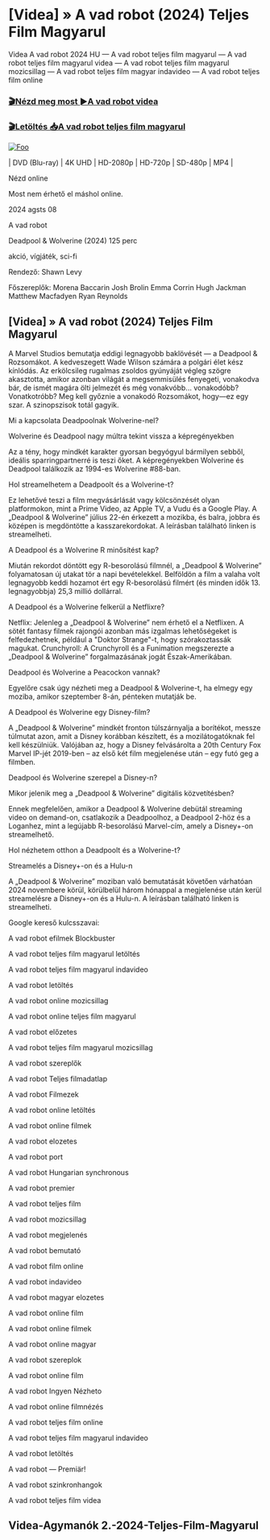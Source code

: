 <h1 tabindex="-1" class="heading-element" dir="auto">[Videa] » A vad robot (2024) Teljes Film Magyarul </h1>

Videa A vad robot 2024 HU — A vad robot teljes film magyarul — A vad robot teljes film magyarul videa — A vad robot teljes film magyarul mozicsillag — A vad robot teljes film magyar indavideo — A vad robot teljes film online

<h3><a href="https://dmov.fun/movie/1184918/the-wild-robot-gityub" rel="nofollow">🎬Nézd meg most ►A vad robot videa</a></h3>

<h3><a href="https://dmov.fun/movie/1184918/the-wild-robot-gityub" rel="nofollow">🎬Letöltés 📥A vad robot teljes film magyarul</a></h3>

<a href="https://dmov.fun/movie/1184918/the-wild-robot-gityub" rel="nofollow"><img src="https://camo.githubusercontent.com/917e6ed5c302499242165dcc02bdbce85c075fd21b35918eb9c0b771855261b8/68747470733a2f2f7374617469632e7769787374617469632e636f6d2f6d656469612f6232343966395f61646163386637306662336634356238383639313639366337376465313866337e6d76322e676966" alt="Foo" style="max-width: 100%;"></a>


| DVD (Blu-ray) | 4K UHD | HD-2080p | HD-720p | SD-480p | MP4 |

Nézd online

Most nem érhető el máshol online.

2024 agsts 08

A vad robot

Deadpool & Wolverine (2024) 125 perc

akció, vígjáték, sci-fi

Rendező: Shawn Levy

Főszereplők: Morena Baccarin Josh Brolin Emma Corrin Hugh Jackman Matthew Macfadyen Ryan Reynolds

## [Videa] » A vad robot (2024) Teljes Film Magyarul

A Marvel Studios bemutatja eddigi legnagyobb baklövését — a Deadpool & Rozsomákot. A kedveszegett Wade Wilson számára a polgári élet kész kínlódás. Az erkölcsileg rugalmas zsoldos gyúnyáját végleg szögre akasztotta, amikor azonban világát a megsemmisülés fenyegeti, vonakodva bár, de ismét magára ölti jelmezét és még vonakvóbb... vonakodóbb? Vonatkotróbb? Meg kell győznie a vonakodó Rozsomákot, hogy—ez egy szar. A szinopszisok totál gagyik.

Mi a kapcsolata Deadpoolnak Wolverine-nel?

Wolverine és Deadpool nagy múltra tekint vissza a képregényekben

Az a tény, hogy mindkét karakter gyorsan begyógyul bármilyen sebből, ideális sparringpartnerré is teszi őket. A képregényekben Wolverine és Deadpool találkozik az 1994-es Wolverine #88-ban.

Hol streamelhetem a Deadpoolt és a Wolverine-t?

Ez lehetővé teszi a film megvásárlását vagy kölcsönzését olyan platformokon, mint a Prime Video, az Apple TV, a Vudu és a Google Play. A „Deadpool & Wolverine” július 22-én érkezett a mozikba, és balra, jobbra és középen is megdöntötte a kasszarekordokat. A leírásban található linken is streamelheti.

A Deadpool és a Wolverine R minősítést kap?

Miután rekordot döntött egy R-besorolású filmnél, a „Deadpool & Wolverine” folyamatosan új utakat tör a napi bevételekkel. Belföldön a film a valaha volt legnagyobb keddi hozamot ért egy R-besorolású filmért (és minden idők 13. legnagyobbja) 25,3 millió dollárral.

A Deadpool és a Wolverine felkerül a Netflixre?

Netflix: Jelenleg a „Deadpool & Wolverine” nem érhető el a Netflixen. A sötét fantasy filmek rajongói azonban más izgalmas lehetőségeket is felfedezhetnek, például a "Doktor Strange"-t, hogy szórakoztassák magukat. Crunchyroll: A Crunchyroll és a Funimation megszerezte a „Deadpool & Wolverine” forgalmazásának jogát Észak-Amerikában.

Deadpool és Wolverine a Peacockon vannak?

Egyelőre csak úgy nézheti meg a Deadpool & Wolverine-t, ha elmegy egy moziba, amikor szeptember 8-án, pénteken mutatják be.

A Deadpool és Wolverine egy Disney-film?

A „Deadpool & Wolverine” mindkét fronton túlszárnyalja a borítékot, messze túlmutat azon, amit a Disney korábban készített, és a mozilátogatóknak fel kell készülniük. Valójában az, hogy a Disney felvásárolta a 20th Century Fox Marvel IP-jét 2019-ben – az első két film megjelenése után – egy futó geg a filmben.

Deadpool és Wolverine szerepel a Disney-n?

Mikor jelenik meg a „Deadpool & Wolverine” digitális közvetítésben?

Ennek megfelelően, amikor a Deadpool & Wolverine debütál streaming video on demand-on, csatlakozik a Deadpoolhoz, a Deadpool 2-höz és a Loganhez, mint a legújabb R-besorolású Marvel-cím, amely a Disney+-on streamelhető.

Hol nézhetem otthon a Deadpoolt és a Wolverine-t?

Streamelés a Disney+-on és a Hulu-n

A „Deadpool & Wolverine” moziban való bemutatását követően várhatóan 2024 novembere körül, körülbelül három hónappal a megjelenése után kerül streamelésre a Disney+-on és a Hulu-n. A leírásban található linken is streamelheti.

Google kereső kulcsszavai:

A vad robot efilmek Blockbuster

A vad robot teljes film magyarul letöltés

A vad robot teljes film magyarul indavideo

A vad robot letöltés

A vad robot online mozicsillag

A vad robot online teljes film magyarul

A vad robot előzetes

A vad robot teljes film magyarul mozicsillag

A vad robot szereplők

A vad robot Teljes filmadatlap

A vad robot Filmezek

A vad robot online letöltés

A vad robot online filmek

A vad robot elozetes

A vad robot port

A vad robot Hungarian synchronous

A vad robot premier

A vad robot teljes film

A vad robot mozicsillag

A vad robot megjelenés

A vad robot bemutató

A vad robot film online

A vad robot indavideo

A vad robot magyar elozetes

A vad robot online film

A vad robot online filmek

A vad robot online magyar

A vad robot szereplok

A vad robot online film

A vad robot Ingyen Nézheto

A vad robot online filmnézés

A vad robot teljes film online

A vad robot teljes film magyarul indavideo

A vad robot letöltés

A vad robot — Premiär!

A vad robot szinkronhangok

A vad robot teljes film videa

## Videa-Agymanók 2.-2024-Teljes-Film-Magyarul
